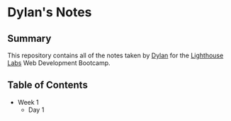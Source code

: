# Dylan's Notes

## Summary

This repository contains all of the notes taken by [Dylan](https://github.com/dleard) for the [Lighthouse Labs](https://lighthouselabs.ca) Web Development Bootcamp.

## Table of Contents

* Week 1
    * Day 1